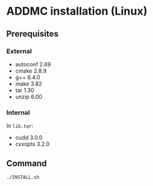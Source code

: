 # ADDMC installation (Linux)

## Prerequisites
### External
- autoconf 2.69
- cmake 2.8.9
- g++ 6.4.0
- make 3.82
- tar 1.30
- unzip 6.00
### Internal
In `lib.tar`:
- cudd 3.0.0
- cxxopts 3.2.0

## Command
```bash
./INSTALL.sh
```
